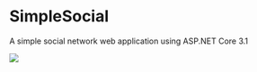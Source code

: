 # SimpleSocial
A simple social network web application using ASP.NET Core 3.1

![](https://ci.appveyor.com/api/projects/status/github/svetlimladenov/SimpleSocial?svg=true)

